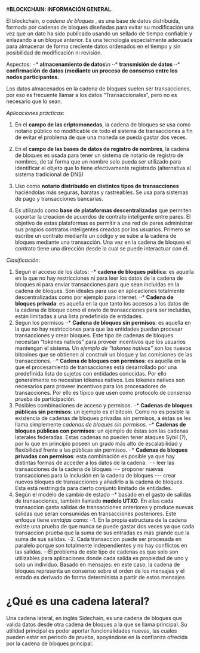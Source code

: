 #**BLOCKCHAIN: INFORMACIÓN GENERAL.**

El blockchain, o _cadena de bloques_ , es una base de datos distribuida, formada por cadenas de bloques diseñadas para evitar su modificación una vez que un dato ha sido publicado usando un sellado de tiempo confiable y enlazando a un bloque anterior.
Es una tecnología especialmente adecuada para almacenar de forma creciente datos ordenados en el tiempo y sin posibilidad de modificación ni revisión.

Aspectos:
⋅⋅* **almacenamiento de datos**\n
⋅⋅* **transmisión de datos**
⋅⋅* **confirmación de datos (mediante un proceso de consenso entre los nodos participantes.**

Los datos almacenados en la cadena de bloques suelen ser transacciones, por eso es frecuente llamar a los datos “Transaccionales”, pero no es necesario que lo sean.

_Aplicaciones prácticas_:

1. En el **campo de las criptomonedas**, la cadena de bloques se usa como notario público no modificable de todo el sistema de transacciones a fin de evitar el problema de que una moneda se pueda gastar dos veces.

2. En el **campo de las bases de datos de registro de nombres**, la cadena de bloques es usada para tener un sistema de notario de registro de nombres, de tal forma que un nombre solo pueda ser utilizado para identificar el objeto que lo tiene efectivamente registrado (alternativa al sistema tradicional de DNS)

3. Uso como **notario distribuido en distintos tipos de transacciones** haciéndolas más seguras, baratas y rastreables. Se usa para sistemas de pago y transacciones bancarias.

4. Es utilizado como **base de plataformas descentralizadas** que permiten soportar la creacion de acuerdos de contrato inteligente entre pares. El objetivo de estas plataformas es permitir a una red de pares administrar sus propios contratos inteligentes creados por los usuarios. Primero se escribe un contrato mediante un código y se sube a la cadena de bloques mediante una transacción. Una vez en la cadena de bloques el contrato tiene una dirección desde la cual se puede interactuar con él.

_Clasificación_:

1. Segun el acceso de los datos:
··* **cadena de bloques pública**: es aquella en la que no hay restricciones ni para leer los datos de la cadena de bloques ni para enviar transacciones para que sean incluidas en la cadena de bloques. Son ideales para uso en aplicaciones totalmente descentralizadas como por ejemplo para internet.
··* **Cadena de bloques privada**: es aquella en la que tanto los accesos a los datos de la cadena de bloque como el envío de transacciones para ser incluidas, están limitadas a una lista predefinida de entidades.
2. Segun los permisos
··* **Cadena de bloques sin permisos**: es aquella en la que no hay restricciones para que las entidades puedan procesar transacciones y crear bloques. Este tipo de cadenas de bloques necesitan “tokenes nativos" para proveer incentivos que los usuarios mantengan el sistema. Un _ejemplo de “tokenes nativos”_ son los nuevos bitcoines que se obtienen al construir un bloque y las comisiones de las transacciones.
··* **Cadena de bloques con permisos**: es aquella en la que el procesamiento de transacciones está desarrollado por una predefinida lista de sujetos con entidades conocidas. Por ello generalmente no necesitan tókenes nativos. Los tokenes nativos son necesarios para proveer incentivos para los procesadores de transacciones. Por ello es típico que usen como protocolo de consenso prueba de participación.
3. Posibles combinaciones de acceso y permisos.
··* **Cadenas de bloques públicas sin permisos**: un ejemplo es el bitcoin. Como no es posible la existencia de cadenas de bloques privadas sin permisos, a éstas se les llama simplemente _cadenas de bloques sin permisos_.
··* **Cadenas de bloques públicas con permisos**: un ejemplo de éstas son las cadenas laterales federadas. Estas cadenas no pueden tener ataques Sybil (?), por lo que en principio poseen un grado más alto de escalabilidad y flexibilidad frente a las públicas sin permisos.
··* **Cadenas de bloques privadas con permisos**: esta combinación es posible ya que hay distintas formas de acceder a los datos de la cadena:
···- leer las transacciones de la cadena de bloques
···- proponer nuevas transacciones para la inclusión en la cadena  de bloques
···- crear nuevos bloques de transacciones y añadirlo a la cadena de bloques. Esta está restringida para cierto conjunto limitado de entidades.
4. Según el modelo de cambio de estado
··* basado en el gasto de salidas de transacciones, también llamado **modelo UTXO**. En ellas cada transaccion gasta salidas de transacciones anteriores y produce nuevas salidas que seran consumidas en transacciones posteriores. Este enfoque tiene _ventajas_ como:
··1. En la propia estructura de la cadena existe una prueba de que nunca se puede gastar dos veces ya que cada transaccion prueba que la suma de sus entradas es más grande que la suma de sus salidas.
··2. Cada transaccion puede ser procesada en paralelo porque son totalmente independientes y no hay conflictos en las salidas.
···El problema de este tipo de cadenas es que solo son utilizables para aplicaciones donde cada salida es propiedad de uno y solo un individuo. 
Basado en mensajes: en este caso, la cadena de bloques representa un consenso sobre el orden de los mensajes y el estado es derivado de forma determinista a partir de estos mensajes
# ¿Qué es una cadena lateral?
Una cadena lateral, en inglés Sidechain, es una cadena de bloques que valida datos desde otra cadena de bloques a la que se llama principal. Su utilidad principal es poder aportar funcionalidades nuevas, las cuales pueden estar en periodo de prueba, apoyándose en la confianza ofrecida por la cadena de bloques principal.
